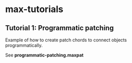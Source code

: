 # max-tutorials

## Tutorial 1: Programmatic patching

Example of how to create patch chords to connect objects programmatically.

See **programmatic-patching.maxpat**
